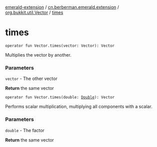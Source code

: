 [emerald-extension](../../index.md) / [cn.berberman.emerald.extension](../index.md) / [org.bukkit.util.Vector](index.md) / [times](.)

# times

`operator fun Vector.times(vector: Vector): Vector`

Multiplies the vector by another.

### Parameters

`vector` - The other vector

**Return**
the same vector

`operator fun Vector.times(double: `[`Double`](https://kotlinlang.org/api/latest/jvm/stdlib/kotlin/-double/index.html)`): Vector`

Performs scalar multiplication, multiplying all components with a
scalar.

### Parameters

`double` - The factor

**Return**
the same vector

